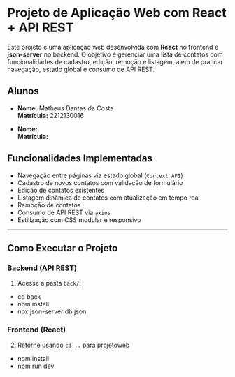 # Projeto de Aplicação Web com React + API REST

Este projeto é uma aplicação web desenvolvida com **React** no frontend e **json-server** no backend. O objetivo é gerenciar uma lista de contatos com funcionalidades de cadastro, edição, remoção e listagem, além de praticar navegação, estado global e consumo de API REST.

## Alunos

- **Nome:** Matheus Dantas da Costa  
  **Matrícula:** 2212130016  

- **Nome:**   
  **Matrícula:**

## Funcionalidades Implementadas

- Navegação entre páginas via estado global (`Context API`)
- Cadastro de novos contatos com validação de formulário
- Edição de contatos existentes
- Listagem dinâmica de contatos com atualização em tempo real
- Remoção de contatos
- Consumo de API REST via `axios`
- Estilização com CSS modular e responsivo

---

## Como Executar o Projeto

### Backend (API REST)

1. Acesse a pasta `back/`:
  - cd back
  - npm install
  - npx json-server db.json

### Frontend (React)

2. Retorne usando `cd ..` para projetoweb
  - npm install
  - npm run dev
